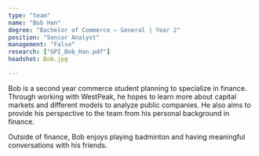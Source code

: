 ```yaml
---
type: "team"
name: "Bob Han"
degree: "Bachelor of Commerce – General | Year 2"
position: "Senior Analyst"
management: "False"
research: ["GPI_Bob_Han.pdf"]
headshot: Bob.jpg

---
```


Bob is a second year commerce student planning to specialize in finance. Through working with WestPeak, he hopes to learn more about capital markets and different models to analyze public companies. He also aims to provide his perspective to the team from his personal background in finance.

Outside of finance, Bob enjoys playing badminton and having meaningful conversations with his friends.
